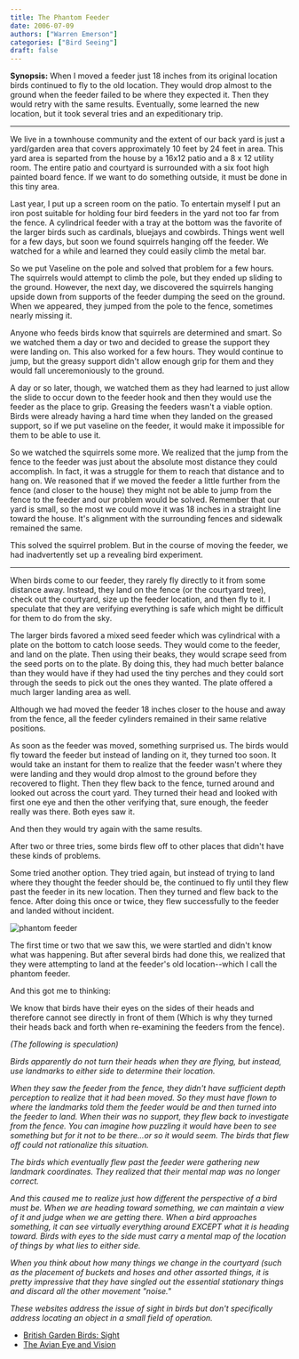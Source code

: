 ```yaml
---
title: The Phantom Feeder
date: 2006-07-09
authors: ["Warren Emerson"]
categories: ["Bird Seeing"]
draft: false
---
```


**Synopsis:** When I moved a feeder just 18 inches from its original location birds continued to fly to the old location. They would drop almost to the ground when the feeder failed to be where they expected it. Then they would retry with the same results. Eventually, some learned the new location, but it took several tries and an expeditionary trip.

----

We live in a townhouse community and the extent of our back yard is just a yard/garden area that covers approximately 10 feet by 24 feet in area. This yard area is separted from the house by a 16x12 patio and a 8 x 12 utility room. The entire patio and courtyard is surrounded with a six foot high painted board fence. If we want to do something outside, it must be done in this tiny area.

Last year, I put up a screen room on the patio. To entertain myself I put an iron post suitable for holding four bird feeders in the yard not too far from the fence. A cylindrical feeder with a tray at the bottom was the favorite of the larger birds such as cardinals, bluejays and cowbirds. Things went well for a few days, but soon we found squirrels hanging off the feeder. We watched for a while and learned they could easily climb the metal bar.

So we put Vaseline on the pole and solved that problem for a few hours. The squirrels would attempt to climb the pole, but they ended up sliding to the ground. However, the next day, we discovered the squirrels hanging upside down from supports of the feeder dumping the seed on the ground. When we appeared, they jumped from the pole to the fence, sometimes nearly missing it.

Anyone who feeds birds know that squirrels are determined and smart. So we watched them a day or two and decided to grease the support they were landing on. This also worked for a few hours. They would continue to jump, but the greasy support didn't allow enough grip for them and they would fall unceremoniously to the ground.

A day or so later, though, we watched them as they had learned to just allow the slide to occur down to the feeder hook and then they would use the feeder as the place to grip. Greasing the feeders wasn't a viable option. Birds were already having a hard time when they landed on the greased support, so if we put vaseline on the feeder, it would make it impossible for them to be able to use it.

So we watched the squirrels some more. We realized that the jump from the fence to the feeder was just about the absolute most distance they could accomplish. In fact, it was a struggle for them to reach that distance and to hang on. We reasoned that if we moved the feeder a little further from the fence (and closer to the house) they might not be able to jump from the fence to the feeder and our problem would be solved. Remember that our yard is small, so the most we could move it was 18 inches in a straight line toward the house. It's alignment with the surrounding fences and sidewalk remained the same.

This solved the squirrel problem. But in the course of moving the feeder, we had inadvertently set up a revealing bird experiment.

-----------------------
When birds come to our feeder, they rarely fly directly to it from some distance away. Instead, they land on the fence (or the courtyard tree), check out the courtyard, size up the feeder location, and then fly to it. I speculate that they are verifying everything is safe which might be difficult for them to do from the sky.

The larger birds favored a mixed seed feeder which was cylindrical with a plate on the bottom to catch loose seeds. They would come to the feeder, and land on the plate. Then using their beaks, they would scrape seed from the seed ports on to the plate. By doing this, they had much better balance than they would have if they had used the tiny perches and they could sort through the seeds to pick out the ones they wanted. The plate offered a much larger landing area as well.

Although we had moved the feeder 18 inches closer to the house and away from the fence, all the feeder cylinders remained in their same relative positions.

As soon as the feeder was moved, something surprised us. The birds would fly toward the feeder but instead of landing on it, they turned too soon. It would take an instant for them to realize that the feeder wasn't where they were landing and they would drop almost to the ground before they recovered to flight. Then they flew back to the fence, turned around and looked out across the court yard. They turned their head and looked with first one eye and then the other verifying that, sure enough, the feeder really was there. Both eyes saw it.

And then they would try again with the same results.

After two or three tries, some birds flew off to other places that didn't have these kinds of problems.

Some tried another option. They tried again, but instead of trying to land where they thought the feeder should be, the continued to fly until they flew past the feeder in its new location. Then they turned and flew back to the fence. After doing this once or twice, they flew successfully to the feeder and landed without incident.

![phantom feeder](/images/wemerson/phantomfeeder2.jpg)

The first time or two that we saw this, we were startled and didn't know what was happening. But after several birds had done this, we realized that they were attempting to land at the feeder's old location--which I call the phantom feeder. 

And this got me to thinking:

We know that birds have their eyes on the sides of their heads and therefore cannot see directly in front of them (Which is why they turned their heads back and forth when re-examining the feeders from the fence).



*(The following is speculation)*

*Birds apparently do not turn their heads when they are flying, but instead, use landmarks to either side to determine their location.*

*When they saw the feeder from the fence, they didn't have sufficient depth perception to realize that it had been moved. So they must have flown to where the landmarks told them the feeder would be and then turned into the feeder to land. When their was no support, they flew back to investigate from the fence. You can imagine how puzzling it would have been to see something but for it not to be there...or so it would seem. The birds that flew off could not rationalize this situation.*

*The birds which eventually flew past the feeder were gathering new landmark coordinates. They realized that their mental map was no longer correct.*

*And this caused me to realize just how different the perspective of a bird must be. When we are heading toward something, we can maintain a view of it and judge when we are getting there. When a bird approaches something, it can see virtually everything around EXCEPT what it is heading toward. Birds with eyes to the side must carry a mental map of the location of things by what lies to either side.*

*When you think about how many things we change in the courtyard (such as the placement of buckets and hoses and other assorted things, it is pretty impressive that they have singled out the essential stationary things and discard all the other movement "noise."*

*These websites address the issue of sight in birds but don't specifically address locating an object in a small field of operation.*

- [British Garden Birds: Sight](https://www.garden-birds.co.uk/information/sight.html)
- [The Avian Eye and Vision](https://earthlife.net/bird-eyes-how-does-bird-vision-work/)